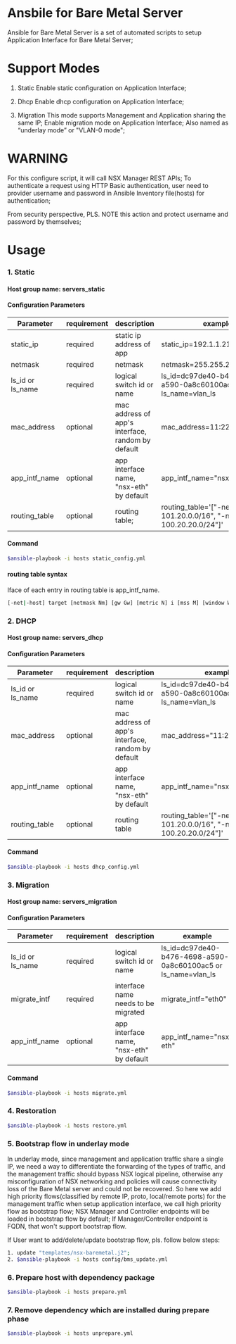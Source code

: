 # Ansbile for Bare Metal Server
Ansible for Bare Metal Server is a set of automated scripts to setup Application
Interface for Bare Metal Server;

# Support Modes
1. Static
Enable static configuration on Application Interface;

2. Dhcp
Enable dhcp configuration on Application Interface;

3. Migration
This mode supports Management and Application sharing the same IP;
Enable migration mode on Application Interface; Also named as “underlay mode” or
"VLAN-0 mode";

# WARNING
For this configure script, it will call NSX Manager REST APIs; To authenticate a request using HTTP Basic authentication,
user need to provider username and password in Ansible Inventory file(hosts) for authentication;

From security perspective, PLS. NOTE this action and protect username and password by themselves;

# Usage

### 1. Static
#### Host group name: servers_static

#### Configuration Parameters

Parameter | requirement | description | example
---|---|---|---
static_ip | required | static ip address of app | static_ip=192.1.1.21
netmask | required | netmask | netmask=255.255.255.0
ls_id or ls_name | required | logical switch id or name | ls_id=dc97de40-b476-4698-a590-0a8c60100ac5 or ls_name=vlan_ls
mac_address | optional | mac address of app's interface, random by default | mac_address=11:22:33:44:55:66
app_intf_name | optional | app interface name, "nsx-eth" by default | app_intf_name="nsx-eth"
routing_table | optional | routing table;  | routing_table='["-net 101.20.0.0/16", "-net 100.20.20.0/24"]'

#### Command
```bash
$ansible-playbook -i hosts static_config.yml
```

#### routing table syntax
Iface of each entry in routing table is app_intf_name.
```bash
[-net|-host] target [netmask Nm] [gw Gw] [metric N] i [mss M] [window W] [irtt m] [reject] [mod] [dyn] [reinstate]
```

### 2. DHCP
#### Host group name: servers_dhcp

#### Configuration Parameters

|Parameter | requirement | description| example |
|---|---|---|---|
|ls_id or ls_name | required | logical switch id or name | ls_id=dc97de40-b476-4698-a590-0a8c60100ac5 or ls_name=vlan_ls |
|mac_address | optional | mac address of app's interface, random by default| mac_address="11:22:33:44:55:66 |
|app_intf_name | optional | app interface name, "nsx-eth" by default| app_intf_name="nsx-eth" |
|routing_table | optional | routing table | routing_table='["-net 101.20.0.0/16", "-net 100.20.20.0/24"]' |

#### Command
```bash
$ansible-playbook -i hosts dhcp_config.yml
```

### 3. Migration
#### Host group name: servers_migration

#### Configuration Parameters

Parameter | requirement | description | example
---|---|---|---
ls_id or ls_name | required | logical switch id or name | ls_id=dc97de40-b476-4698-a590-0a8c60100ac5 or ls_name=vlan_ls
migrate_intf | required | interface name needs to be migrated | migrate_intf="eth0"
app_intf_name | optional | app interface name, "nsx-eth" by default | app_intf_name="nsx-eth"

#### Command
```bash
$ansible-playbook -i hosts migrate.yml
```

### 4. Restoration
```bash
$ansible-playbook -i hosts restore.yml
```

### 5. Bootstrap flow in underlay mode
In underlay mode, since management and application traffic share a single IP, we need a way to differentiate the forwarding of the types of traffic, and the management traffic should bypass NSX logical pipeline, otherwise any misconfiguration of NSX networking and policies will cause connectivity loss of the Bare Metal server and could not be recovered.
So here we add high priority flows(classified by remote IP, proto, local/remote ports) for the management traffic when setup application interface, we call high priority flow as bootstrap flow;
NSX Manager and Controller endpoints will be loaded in bootstrap flow by default;
If Manager/Controller endpoint is FQDN, that won't support bootstrap flow.

If User want to add/delete/update bootstrap flow, pls. follow below steps:
```bash
1. update "templates/nsx-baremetal.j2";
2. $ansible-playbook -i hosts config/bms_update.yml
```


### 6. Prepare host with dependency package
```bash
$ansible-playbook -i hosts prepare.yml
```
### 7. Remove dependency which are installed during prepare phase
```bash
$ansible-playbook -i hosts unprepare.yml
```
